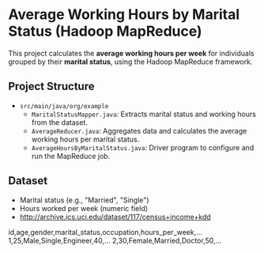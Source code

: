 # Average Working Hours by Marital Status (Hadoop MapReduce)

This project calculates the **average working hours per week** for individuals grouped by their **marital status**, using the Hadoop MapReduce framework.

## **Project Structure**
- `src/main/java/org/example`
    - `MaritalStatusMapper.java`: Extracts marital status and working hours from the dataset.
    - `AverageReducer.java`: Aggregates data and calculates the average working hours per marital status.
    - `AverageHoursByMaritalStatus.java`: Driver program to configure and run the MapReduce job.

## **Dataset**

- Marital status (e.g., "Married", "Single")
- Hours worked per week (numeric field)
- http://archive.ics.uci.edu/dataset/117/census+income+kdd


id,age,gender,marital_status,occupation,hours_per_week,...
1,25,Male,Single,Engineer,40,...
2,30,Female,Married,Doctor,50,...
